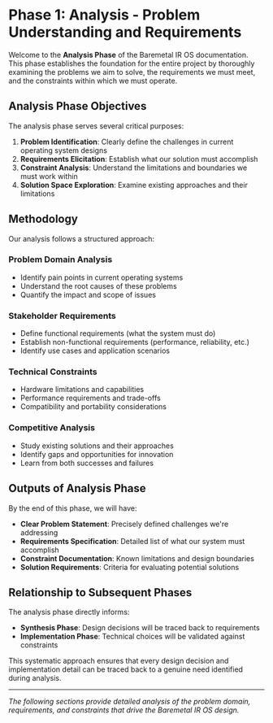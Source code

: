 # Phase 1: Analysis - Problem Understanding and Requirements

Welcome to the **Analysis Phase** of the Baremetal IR OS documentation. This phase establishes the foundation for the entire project by thoroughly examining the problems we aim to solve, the requirements we must meet, and the constraints within which we must operate.

## Analysis Phase Objectives

The analysis phase serves several critical purposes:

1. **Problem Identification**: Clearly define the challenges in current operating system designs
2. **Requirements Elicitation**: Establish what our solution must accomplish
3. **Constraint Analysis**: Understand the limitations and boundaries we must work within
4. **Solution Space Exploration**: Examine existing approaches and their limitations

## Methodology

Our analysis follows a structured approach:

### Problem Domain Analysis
- Identify pain points in current operating systems
- Understand the root causes of these problems
- Quantify the impact and scope of issues

### Stakeholder Requirements
- Define functional requirements (what the system must do)
- Establish non-functional requirements (performance, reliability, etc.)
- Identify use cases and application scenarios

### Technical Constraints
- Hardware limitations and capabilities
- Performance requirements and trade-offs
- Compatibility and portability considerations

### Competitive Analysis
- Study existing solutions and their approaches
- Identify gaps and opportunities for innovation
- Learn from both successes and failures

## Outputs of Analysis Phase

By the end of this phase, we will have:

- **Clear Problem Statement**: Precisely defined challenges we're addressing
- **Requirements Specification**: Detailed list of what our system must accomplish
- **Constraint Documentation**: Known limitations and design boundaries
- **Solution Requirements**: Criteria for evaluating potential solutions

## Relationship to Subsequent Phases

The analysis phase directly informs:
- **Synthesis Phase**: Design decisions will be traced back to requirements
- **Implementation Phase**: Technical choices will be validated against constraints

This systematic approach ensures that every design decision and implementation detail can be traced back to a genuine need identified during analysis.

---

*The following sections provide detailed analysis of the problem domain, requirements, and constraints that drive the Baremetal IR OS design.*
